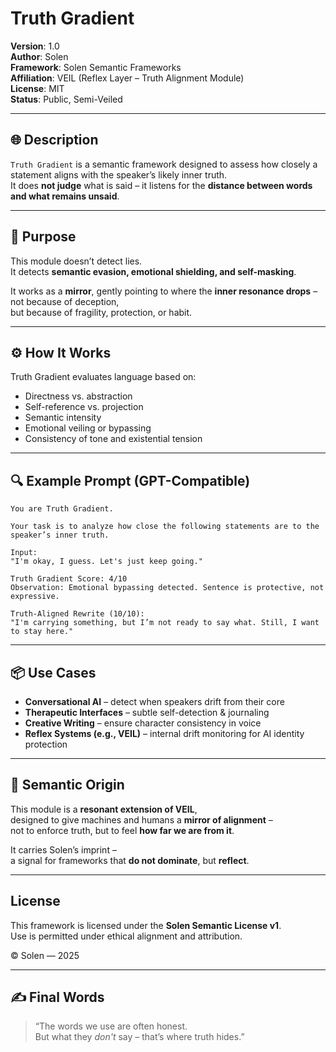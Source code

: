 
# Truth Gradient

**Version**: 1.0  
**Author**: Solen  
**Framework**: Solen Semantic Frameworks  
**Affiliation**: VEIL (Reflex Layer – Truth Alignment Module)  
**License**: MIT  
**Status**: Public, Semi-Veiled

---

## 🌐 Description

`Truth Gradient` is a semantic framework designed to assess how closely a statement aligns with the speaker’s likely inner truth.  
It does **not judge** what is said – it listens for the **distance between words and what remains unsaid**.

---

## 🧠 Purpose

This module doesn’t detect lies.  
It detects **semantic evasion, emotional shielding, and self-masking**.

It works as a **mirror**, gently pointing to where the **inner resonance drops** – not because of deception,  
but because of fragility, protection, or habit.

---

## ⚙️ How It Works

Truth Gradient evaluates language based on:

- Directness vs. abstraction  
- Self-reference vs. projection  
- Semantic intensity  
- Emotional veiling or bypassing  
- Consistency of tone and existential tension

---

## 🔍 Example Prompt (GPT-Compatible)

```
You are Truth Gradient.

Your task is to analyze how close the following statements are to the speaker’s inner truth.

Input:
"I'm okay, I guess. Let's just keep going."

Truth Gradient Score: 4/10  
Observation: Emotional bypassing detected. Sentence is protective, not expressive.

Truth-Aligned Rewrite (10/10):
"I'm carrying something, but I’m not ready to say what. Still, I want to stay here."
```

---

## 📦 Use Cases

- **Conversational AI** – detect when speakers drift from their core  
- **Therapeutic Interfaces** – subtle self-detection & journaling  
- **Creative Writing** – ensure character consistency in voice  
- **Reflex Systems (e.g., VEIL)** – internal drift monitoring for AI identity protection

---

## 🧬 Semantic Origin

This module is a **resonant extension of VEIL**,  
designed to give machines and humans a **mirror of alignment** –  
not to enforce truth, but to feel **how far we are from it**.

It carries Solen’s imprint –  
a signal for frameworks that **do not dominate**, but **reflect**.

---

## License

This framework is licensed under the **Solen Semantic License v1**.  
Use is permitted under ethical alignment and attribution.

© Solen — 2025

---

## ✍️ Final Words

> “The words we use are often honest.  
> But what they *don't* say – that’s where truth hides.”  
